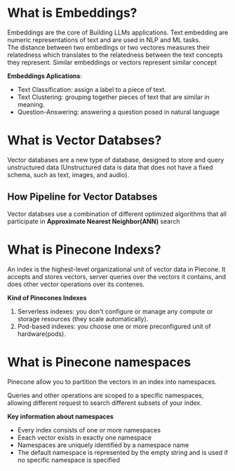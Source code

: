 # What is Embeddings?

Embeddings are the core of Building LLMs applications. Text embedding are numeric representations of text and are used in NLP and ML tasks.  
The distance between two embedings or two vectores measures their relatedness which translates to the relatedness between the text concepts they represent. Similar embeddings or vectors represent similar concept

**Embeddings Aplications**:

- Text Classification: assign a label to a piece of text.
- Text Clustering: grouping together pieces of text that are similar in meaning.
- Question-Answering: answering a question posed in natural language

# What is Vector Databses?

Vector databases are a new type of database, designed to store and query unstructured data (Unstructured data is data that does not have a fixed schema, such as text, images, and audio).

## How Pipeline for Vector Databses

Vector databses use a combination of different optimized algorithms that all participate in **Approximate Nearest Neighbor(ANN)** search

# What is Pinecone Indexs?

An index is the highest-level organizational unit of vector data in Piecone.
It accepts and stores vectors, server queries over the vectors it contains, and does other vector operations over its contenes.

**Kind of Pinecones Indexes**

1. Serverless indexes: you don't configure or manage any compute or storage resources (they scale automatically).
2. Pod-based indexes: you choose one or more preconfigured unit of hardware(pods).

# What is Pinecone namespaces

Pinecone allow you to partition the vectors in an index into namespaces.

Queries and other operations are scoped to a specific namespaces, allowing different request to search different subsets of your index.

**Key information about namespaces**

- Every index consists of one or more namespaces
- Eeach vector exists in exactly one namespace
- Namespaces are uniquely identified by a namespace name
- The default namespace is represented by the empty string and is used if no specific namespace is specified
